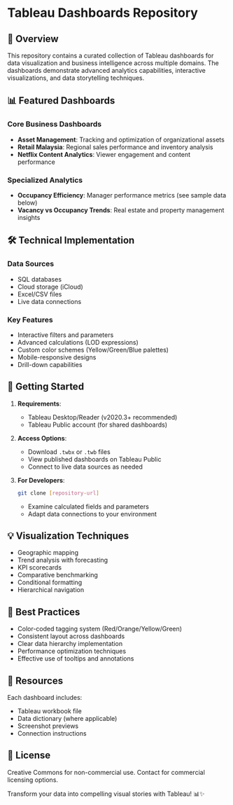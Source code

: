 # Tableau Dashboards Repository

## 🌟 Overview
This repository contains a curated collection of Tableau dashboards for data visualization and business intelligence across multiple domains. The dashboards demonstrate advanced analytics capabilities, interactive visualizations, and data storytelling techniques.

## 📊 Featured Dashboards

### Core Business Dashboards
- **Asset Management**: Tracking and optimization of organizational assets
- **Retail Malaysia**: Regional sales performance and inventory analysis
- **Netflix Content Analytics**: Viewer engagement and content performance

### Specialized Analytics
- **Occupancy Efficiency**: Manager performance metrics (see sample data below)
- **Vacancy vs Occupancy Trends**: Real estate and property management insights


## 🛠️ Technical Implementation

### Data Sources
- SQL databases
- Cloud storage (iCloud)
- Excel/CSV files
- Live data connections

### Key Features
- Interactive filters and parameters
- Advanced calculations (LOD expressions)
- Custom color schemes (Yellow/Green/Blue palettes)
- Mobile-responsive designs
- Drill-down capabilities

## 🚀 Getting Started

1. **Requirements**:
   - Tableau Desktop/Reader (v2020.3+ recommended)
   - Tableau Public account (for shared dashboards)

2. **Access Options**:
   - Download `.twbx` or `.twb` files
   - View published dashboards on Tableau Public
   - Connect to live data sources as needed

3. **For Developers**:
   ```bash
   git clone [repository-url]
   ```
   - Examine calculated fields and parameters
   - Adapt data connections to your environment

## 💡 Visualization Techniques
- Geographic mapping
- Trend analysis with forecasting
- KPI scorecards
- Comparative benchmarking
- Conditional formatting
- Hierarchical navigation

## 📝 Best Practices
- Color-coded tagging system (Red/Orange/Yellow/Green)
- Consistent layout across dashboards
- Clear data hierarchy implementation
- Performance optimization techniques
- Effective use of tooltips and annotations

## 🔗 Resources
Each dashboard includes:
- Tableau workbook file
- Data dictionary (where applicable)
- Screenshot previews
- Connection instructions

## 📄 License
Creative Commons for non-commercial use. Contact for commercial licensing options.

Transform your data into compelling visual stories with Tableau! 📊✨
